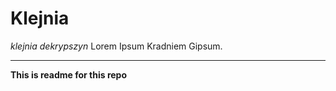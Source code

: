 # Klejnia

_klejnia dekrypszyn_
Lorem Ipsum
Kradniem Gipsum.

---

**This is readme for this repo**
